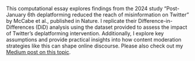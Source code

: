 This computational essay explores findings from the 2024 study “Post-January 6th deplatforming reduced the reach of misinformation on Twitter” by McCabe et al., published in Nature. I replicate their Difference-in-Differences (DiD) analysis using the dataset provided to assess the impact of Twitter’s deplatforming intervention. Additionally, I explore key assumptions and provide practical insights into how content moderation strategies like this can shape online discourse.
Please also check out my [Medium post on this topic](https://medium.com/@sangmin.lee.ir/evaluating-the-effectiveness-of-twitters-deplatforming-as-a-content-moderation-strategy-1066dea05a46).
